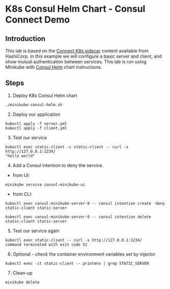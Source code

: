 # K8s Consul Helm Chart - Consul Connect Demo

## Introduction
This lab is based on the [Connect K8s sidecar](https://www.consul.io/docs/platform/k8s/connect.html) content available from HashiCorp. In this example we will configure a basic server and client, and show mutual authentication between services. This lab is run using Minikube with [Consul Helm](https://gist.github.com/anubhavmishra/0877081b43ca9d0353e547da05ec2e3f) chart instructions.

## Steps
1. Deploy K8s Consul Helm chart

```
./minikube-consul-helm.sh
```

2. Deploy our application

```
kubectl apply -f server.yml
kubectl apply -f client.yml
```

3. Test our service

```
kubectl exec static-client -c static-client -- curl -s http://127.0.0.1:1234/
"hello world"
```

4. Add a Consul intention to deny the service. 

* from UI:
```
minikube service consul-minikube-ui
```
* from CLI:
```
kubectl exec consul-minikube-server-0 -- consul intention create -deny static-client static-server
```
```
kubectl exec consul-minikube-server-0 -- consul intention delete static-client static-server
```

5. Test our service again

```
kubectl exec static-client -- curl -s http://127.0.0.1:1234/
command terminated with exit code 52
```

6. Optional - check the container environment variables set by injector

```
kubectl exec -it static-client -- printenv | grep STATIC_SERVER
```

7. Clean-up

```
minikube delete
```
